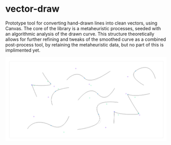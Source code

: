 # vector-draw
Prototype tool for converting hand-drawn lines into clean vectors, using Canvas. The core of the library is a metaheuristic processes,
seeded with an algorithmic analysis of the drawn curve. This structure theoretically allows for further refining and tweaks of the smoothed curve as a combined post-process tool,
by retaining the metaheuristic data, but no part of this is implimented yet.

![](https://github.com/metaexpression/vector-draw/blob/49a8db8eba63e12522015863948089cb15e9dc2e/vector-draw.png)
